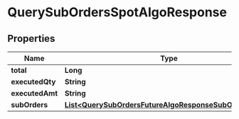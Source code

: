 

# QuerySubOrdersSpotAlgoResponse


## Properties

| Name | Type | Description | Notes |
|------------ | ------------- | ------------- | -------------|
|**total** | **Long** |  |  [optional] |
|**executedQty** | **String** |  |  [optional] |
|**executedAmt** | **String** |  |  [optional] |
|**subOrders** | [**List&lt;QuerySubOrdersFutureAlgoResponseSubOrdersInner&gt;**](QuerySubOrdersFutureAlgoResponseSubOrdersInner.md) |  |  [optional] |



